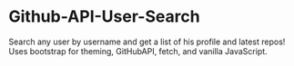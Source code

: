 # Github-API-User-Search

Search any user by username and get a list of his profile and latest repos! Uses bootstrap for theming, GitHubAPI, fetch, and vanilla JavaScript.
